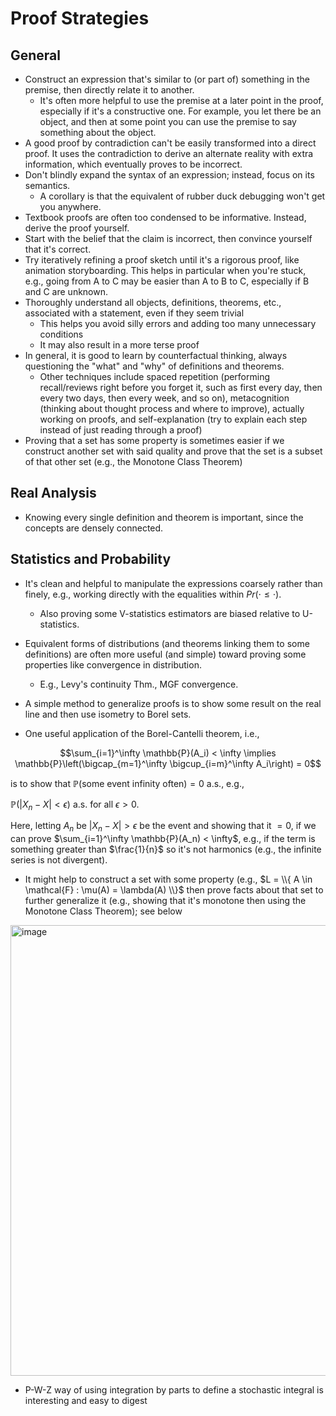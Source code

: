 # Proof Strategies

## General

- Construct an expression that's similar to (or part of) something in the premise, then directly relate it to another.
  - It's often more helpful to use the premise at a later point in the proof, especially if it's a constructive one. For example, you let there be an object, and then at some point you can use the premise to say something about the object.
- A good proof by contradiction can't be easily transformed into a direct proof. It uses the contradiction to derive an alternate reality with extra information, which eventually proves to be incorrect.
- Don't blindly expand the syntax of an expression; instead, focus on its semantics.
  - A corollary is that the equivalent of rubber duck debugging won't get you anywhere.
- Textbook proofs are often too condensed to be informative. Instead, derive the proof yourself.
- Start with the belief that the claim is incorrect, then convince yourself that it's correct.
- Try iteratively refining a proof sketch until it's a rigorous proof, like animation storyboarding. This helps in particular when you're stuck, e.g., going from A to C may be easier than A to B to C, especially if B and C are unknown.
- Thoroughly understand all objects, definitions, theorems, etc., associated with a statement, even if they seem trivial
  - This helps you avoid silly errors and adding too many unnecessary conditions
  - It may also result in a more terse proof
- In general, it is good to learn by counterfactual thinking, always questioning the "what" and "why" of definitions and theorems.
  - Other techniques include spaced repetition (performing recall/reviews right before you forget it, such as first every day, then every two days, then every week, and so on), metacognition (thinking about thought process and where to improve), actually working on proofs, and self-explanation (try to explain each step instead of just reading through a proof)
- Proving that a set has some property is sometimes easier if we construct another set with said quality and prove that the set is a subset of that other set (e.g., the Monotone Class Theorem)

## Real Analysis

- Knowing every single definition and theorem is important, since the concepts are densely connected.

## Statistics and Probability

- It's clean and helpful to manipulate the expressions coarsely rather than finely, e.g., working directly with the equalities within $Pr(\cdot \leq \cdot)$. 
  - Also proving some V-statistics estimators are biased relative to U-statistics.
- Equivalent forms of distributions (and theorems linking them to some definitions) are often more useful (and simple) toward proving some properties like convergence in distribution.
  - E.g., Levy's continuity Thm., MGF convergence.

- A simple method to generalize proofs is to show some result on the real line and then use isometry to Borel sets.
- One useful application of the Borel-Cantelli theorem, i.e.,

$$\sum_{i=1}^\infty \mathbb{P}(A_i) < \infty \implies \mathbb{P}\left(\bigcap_{m=1}^\infty \bigcup_{i=m}^\infty A_i\right) = 0$$

is to show that $\mathbb{P}(\text{some event infinity often}) = 0$ a.s., e.g.,

$\mathbb{P}(|X_n - X | < \epsilon)$ a.s. for all $\epsilon > 0$.

Here, letting $A_n$ be $|X_n - X | > \epsilon$ be the event and showing that it $= 0$, if we can prove $\sum_{i=1}^\infty \mathbb{P}(A_n) < \infty$, e.g., if the term is something greater than $\frac{1}{n}$ so it's not harmonics (e.g., the infinite series is not divergent).
- It might help to construct a set with some property (e.g., $L = \\{ A  \in \mathcal{F} : \mu(A) = \lambda(A) \\}$ then prove facts about that set to further generalize it (e.g., showing that it's monotone then using the Monotone Class Theorem); see below
<img width="1675" height="721" alt="image" src="https://github.com/user-attachments/assets/5aaf03ed-15ae-4a0a-af84-3c4ae54a2c1f" />


- P-W-Z way of using integration by parts to define a stochastic integral is interesting and easy to digest
